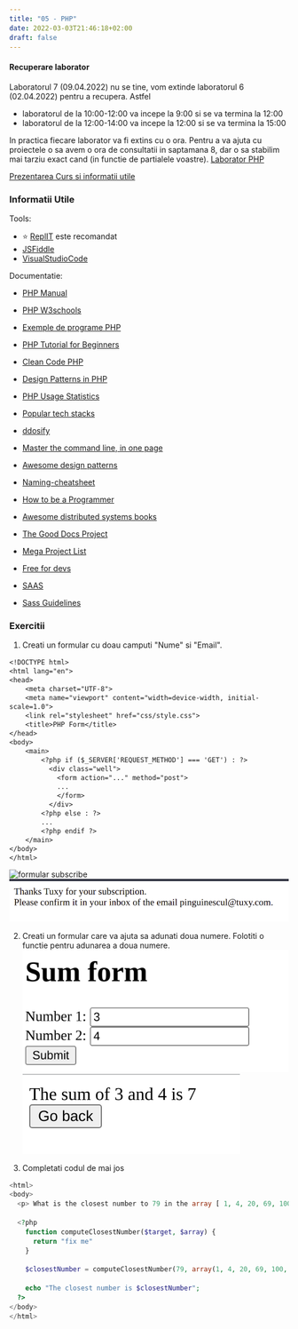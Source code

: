```yaml
---
title: "05 - PHP"
date: 2022-03-03T21:46:18+02:00
draft: false
---
```


#### Recuperare laborator
Laboratorul 7 (09.04.2022) nu se tine, vom extinde laboratorul 6 (02.04.2022) pentru a recupera. Astfel

* laboratorul de la 10:00-12:00 va incepe la 9:00 si se va termina la 12:00
* laboratorul de la 12:00-14:00 va incepe la 12:00 si se va termina la 15:00

In practica fiecare laborator va fi extins cu o ora.
Pentru a va ajuta cu proiectele o sa avem o ora de consultatii in saptamana 8, dar o sa stabilim mai tarziu exact cand (in functie de partialele voastre).
[Laborator PHP](./php.pdf)

[Prezentarea Curs si informatii utile](https://profs.info.uaic.ro/~busaco/teach/courses/web/web-film.html#week5)


### Informatii Utile

Tools:

* ⭐ [ReplIT](https://replit.com/) este recomandat
* [JSFiddle](https://jsfiddle.net/)
* [VisualStudioCode](https://code.visualstudio.com/)

Documentatie:

* [PHP Manual](https://www.php.net/manual/en/index.php)
* [PHP W3schools](https://www.w3schools.com/php/)
* [Exemple de programe PHP](https://profs.info.uaic.ro/~busaco/teach/courses/web/demos/php/php.zip)
* [PHP Tutorial for Beginners](https://www.guru99.com/php-tutorials.html)
* [Clean Code PHP](https://github.com/jupeter/clean-code-php#readme)
* [Design Patterns in PHP](https://refactoring.guru/design-patterns/php)
* [PHP Usage Statistics](https://w3techs.com/technologies/overview/programming_language)

* [Popular tech stacks](https://stackshare.io/stacks)
* [ddosify](https://github.com/ddosify/ddosify)
* [Master the command line, in one page](https://github.com/jlevy/the-art-of-command-line)
* [Awesome design patterns](https://github.com/DovAmir/awesome-design-patterns)
* [Naming-cheatsheet](https://github.com/kettanaito/naming-cheatsheet)
* [How to be a Programmer](https://github.com/braydie/HowToBeAProgrammer)
* [Awesome distributed systems books](https://github.com/zhenlohuang/awesome-distributed-systems)
* [The Good Docs Project](https://thegooddocsproject.dev/)
* [Mega Project List](https://github.com/karan/Projects)
* [Free for devs](https://free-for.dev/#/)
* [SAAS](https://sass-lang.com/guide)
* [Sass Guidelines](https://sass-guidelin.es/)


### Exercitii

1. Creati un formular cu doau camputi "Nume" si "Email".
```
<!DOCTYPE html>
<html lang="en">
<head>
    <meta charset="UTF-8">
    <meta name="viewport" content="width=device-width, initial-scale=1.0">
    <link rel="stylesheet" href="css/style.css">
    <title>PHP Form</title>
</head>
<body>
    <main>
        <?php if ($_SERVER['REQUEST_METHOD'] === 'GET') : ?>
          <div class="well">
            <form action="..." method="post">
            ...
            </form>
          </div>
        <?php else : ?>
        ...
        <?php endif ?>
    </main>
</body>
</html>
```
![formular subscribe](./ex1_1.png)
![rezultat formular subscribe](./ex1_02.png)

2. Creati un formular care va ajuta sa adunati doua numere. Folotiti o functie pentru adunarea a doua numere.
![formular adunare](./ex2_1.png)
![rezultat formular adunare](./ex2_2.png)

3. Completati codul de mai jos
```php
<html>
<body>
  <p> What is the closest number to 79 in the array [ 1, 4, 20, 69, 100, 145, 163, 244, 268]?</p>

  <?php
    function computeClosestNumber($target, $array) {
      return "fix me"
    }

    $closestNumber = computeClosestNumber(79, array(1, 4, 20, 69, 100, 145, 163, 244, 268));

    echo "The closest number is $closestNumber";
  ?>
</body>
</html>
```

